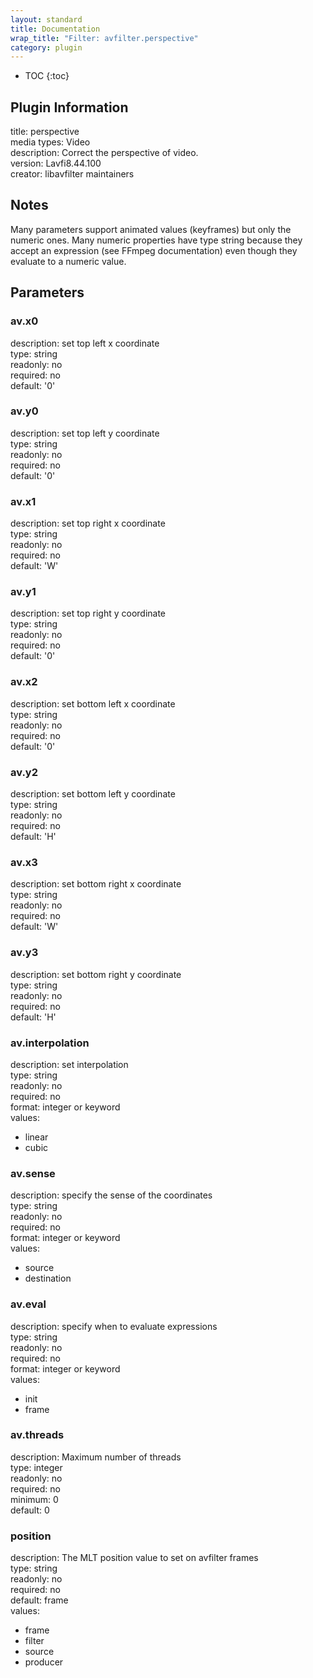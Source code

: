 ```yaml
---
layout: standard
title: Documentation
wrap_title: "Filter: avfilter.perspective"
category: plugin
---
```

* TOC
{:toc}

## Plugin Information

title: perspective  
media types:
Video  
description: Correct the perspective of video.  
version: Lavfi8.44.100  
creator: libavfilter maintainers  

## Notes

Many parameters support animated values (keyframes) but only the numeric ones. Many numeric properties have type string because they accept an expression (see FFmpeg documentation) even though they evaluate to a numeric value.

## Parameters

### av.x0

  
description:
set top left x coordinate  
type: string  
readonly: no  
required: no  
default: '0'  

### av.y0

  
description:
set top left y coordinate  
type: string  
readonly: no  
required: no  
default: '0'  

### av.x1

  
description:
set top right x coordinate  
type: string  
readonly: no  
required: no  
default: 'W'  

### av.y1

  
description:
set top right y coordinate  
type: string  
readonly: no  
required: no  
default: '0'  

### av.x2

  
description:
set bottom left x coordinate  
type: string  
readonly: no  
required: no  
default: '0'  

### av.y2

  
description:
set bottom left y coordinate  
type: string  
readonly: no  
required: no  
default: 'H'  

### av.x3

  
description:
set bottom right x coordinate  
type: string  
readonly: no  
required: no  
default: 'W'  

### av.y3

  
description:
set bottom right y coordinate  
type: string  
readonly: no  
required: no  
default: 'H'  

### av.interpolation

  
description:
set interpolation  
type: string  
readonly: no  
required: no  
format: integer or keyword  
values:  

* linear
* cubic

### av.sense

  
description:
specify the sense of the coordinates  
type: string  
readonly: no  
required: no  
format: integer or keyword  
values:  

* source
* destination

### av.eval

  
description:
specify when to evaluate expressions  
type: string  
readonly: no  
required: no  
format: integer or keyword  
values:  

* init
* frame

### av.threads

  
description:
Maximum number of threads  
type: integer  
readonly: no  
required: no  
minimum: 0  
default: 0  

### position

  
description:
The MLT position value to set on avfilter frames  
type: string  
readonly: no  
required: no  
default: frame  
values:  

* frame
* filter
* source
* producer

